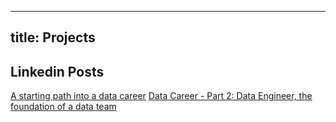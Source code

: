
---
title: Projects
---

## Linkedin Posts
[A starting path into a data career](https://www.linkedin.com/post/edit/6594247380583895040/)
[Data Career - Part 2: Data Engineer, the foundation of a data team](https://www.linkedin.com/post/edit/6594606634717204480/)
